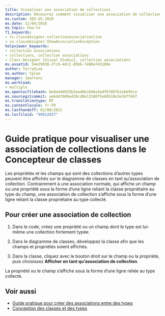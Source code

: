 ```yaml
---
title: Visualiser une association de collections
description: Découvrez comment visualiser une association de collection dans Concepteur de classes.
ms.custom: SEO-VS-2020
ms.date: 11/04/2016
ms.topic: how-to
f1_keywords:
- vs.classdesigner.collectionassociationline
- vs.classdesigner.ShowAssociationException
helpviewer_keywords:
- collection associations
- collections, collection associations
- Class Designer [Visual Studio], collection associations
ms.assetid: 54e39838-2fc9-4dc2-85b6-7e88a743108e
author: TerryGLee
ms.author: tglee
manager: jmartens
ms.workload:
- multiple
ms.openlocfilehash: 0e4e446925b2ee46bc846a3edfbf09fb2eb695ce
ms.sourcegitcommit: ae6d47b09a439cd0e13180f5e89510e3e347fd47
ms.translationtype: MT
ms.contentlocale: fr-FR
ms.lasthandoff: 02/08/2021
ms.locfileid: "99912637"
---
```

# <a name="how-to-visualize-a-collection-association-in-class-designer"></a>Guide pratique pour visualiser une association de collections dans le Concepteur de classes

Les propriétés et les champs qui sont des collections d’autres types peuvent être affichés sur le diagramme de classes en tant qu’association de collection. Contrairement à une association normale, qui affiche un champ ou une propriété sous la forme d’une ligne reliant la classe propriétaire au type du champ, une association de collection s’affiche sous la forme d’une ligne reliant la classe propriétaire au type collecté.

## <a name="to-create-a-collection-association"></a>Pour créer une association de collection

1. Dans le code, créez une propriété ou un champ dont le type est lui-même une collection fortement typée.

2. Dans le diagramme de classes, développez la classe afin que les champs et propriétés soient affichés.

3. Dans la classe, cliquez avec le bouton droit sur le champ ou la propriété, puis choisissez **Afficher en tant qu’association de collection**.

La propriété ou le champ s’affiche sous la forme d’une ligne reliée au type collecté.

## <a name="see-also"></a>Voir aussi

- [Guide pratique pour créer des associations entre des types](how-to-create-associations-between-types.md)
- [Conception des classes et des types](designing-and-viewing-classes-and-types.md)
